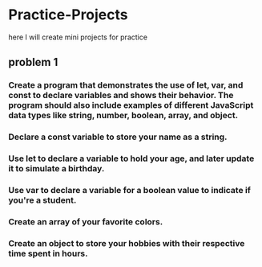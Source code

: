 # Practice-Projects
here I will create mini projects for practice

## problem 1
### Create a program that demonstrates the use of let, var, and const to declare variables and shows their behavior. The program should also include examples of different JavaScript data types like string, number, boolean, array, and object. 
### Declare a const variable to store your name as a string.
### Use let to declare a variable to hold your age, and later update it to simulate a birthday.
### Use var to declare a variable for a boolean value to indicate if you're a student.
### Create an array of your favorite colors.
### Create an object to store your hobbies with their respective time spent in hours.
